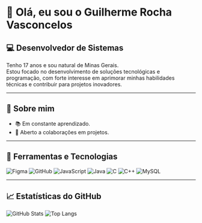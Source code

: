 # 👋 Olá, eu sou o Guilherme Rocha Vasconcelos  
## 💻 Desenvolvedor de Sistemas


Tenho 17 anos e sou natural de Minas Gerais.  
Estou focado no desenvolvimento de soluções tecnológicas e programação, com forte interesse em aprimorar minhas habilidades técnicas e contribuir para projetos inovadores.

---

## 💼 Sobre mim
- 📚 Em constante aprendizado.  
- 🤝 Aberto a colaborações em projetos.

---

## 🧰 Ferramentas e Tecnologias
![Figma](https://img.shields.io/badge/Figma-F24E1E?logo=figma&logoColor=white)
![GitHub](https://img.shields.io/badge/GitHub-181717?logo=github&logoColor=white)
![JavaScript](https://img.shields.io/badge/JavaScript-F7DF1E?logo=javascript&logoColor=black)
![Java](https://img.shields.io/badge/Java-007396?logo=java&logoColor=white)
![C](https://img.shields.io/badge/C-00599C?logo=c&logoColor=white)
![C++](https://img.shields.io/badge/C++-00599C?logo=cplusplus&logoColor=white)
![MySQL](https://img.shields.io/badge/MySQL-4479A1?logo=mysql&logoColor=white)

---

## 📈 Estatísticas do GitHub
![GitHub Stats](https://github-readme-stats.vercel.app/api?username=guilhermevasconcelos&show_icons=true&theme=onedark)
![Top Langs](https://github-readme-stats.vercel.app/api/top-langs/?username=guilhermevasconcelos&layout=compact&theme=onedark)
